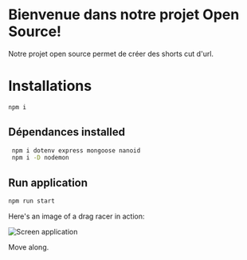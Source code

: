 # Bienvenue dans notre projet Open Source!
Notre projet open source permet de créer des shorts cut d'url.
# Installations
```bash
npm i
```
## Dépendances installed
```Bash
 npm i dotenv express mongoose nanoid
 npm i -D nodemon
```
## Run application
```Bash
npm run start
```
Here's an image of a drag racer in action:

![Screen application](images/screen.jpg)

Move along.